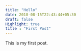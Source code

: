 ```yaml
---
title: "Hello"
date: 2018-08-15T22:43:44+05:30
draft: false
Highlight: true
title : "First Post"
---
```

This is my first post.
